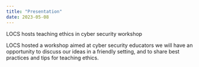 ```yaml
---
title: "Presentation"
date: 2023-05-08
---
```


LOCS hosts teaching ethics in cyber security workshop



LOCS hosted a workshop aimed at cyber security educators we will have an opportunity to discuss our ideas in a friendly setting, and to share best practices and tips for teaching ethics.
